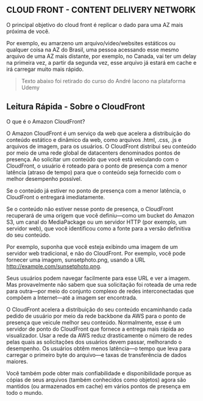 ## CLOUD FRONT - CONTENT DELIVERY NETWORK 

O principal objetivo do cloud front é replicar o dado para uma AZ mais próxima de você.

Por exemplo, eu amarzeno um arquivo/video/websites estáticos ou qualquer coisa na AZ do Brasil, uma pessoa acessando esse mesmo arquivo de uma AZ mais distante, por exemplo, no Canada, vai ter um delay na primeira vez, a partir da segunda vez, esse arquivo já estará em cache e irá carregar muito mais rápido. 


> Texto abaixo foi retirado do curso do André Iacono na plataforma Udemy

## Leitura Rápida - Sobre o CloudFront
O que é o Amazon CloudFront?

O Amazon CloudFront é um serviço da web que acelera a distribuição do conteúdo estático e dinâmico da web, como arquivos .html, .css, .js e arquivos de imagem, para os usuários. O CloudFront distribui seu conteúdo por meio de uma rede global de datacenters denominados pontos de presença. Ao solicitar um conteúdo que você está veiculando com o CloudFront, o usuário é roteado para o ponto de presença com a menor latência (atraso de tempo) para que o conteúdo seja fornecido com o melhor desempenho possível.

Se o conteúdo já estiver no ponto de presença com a menor latência, o CloudFront o entregará imediatamente.

Se o conteúdo não estiver nesse ponto de presença, o CloudFront recuperará de uma origem que você definiu—como um bucket do Amazon S3, um canal do MediaPackage ou um servidor HTTP (por exemplo, um servidor web), que você identificou como a fonte para a versão definitiva do seu conteúdo.

Por exemplo, suponha que você esteja exibindo uma imagem de um servidor web tradicional, e não do CloudFront. Por exemplo, você pode fornecer uma imagem, sunsetphoto.png, usando a URL http://example.com/sunsetphoto.png.

Seus usuários podem navegar facilmente para esse URL e ver a imagem. Mas provavelmente não sabem que sua solicitação foi roteada de uma rede para outra—por meio do conjunto complexo de redes interconectadas que compõem a Internet—até a imagem ser encontrada.

O CloudFront acelera a distribuição do seu conteúdo encaminhando cada pedido de usuário por meio da rede backbone da AWS para o ponto de presença que veicule melhor seu conteúdo. Normalmente, esse é um servidor de ponto do CloudFront que fornece a entrega mais rápida ao visualizador. Usar a rede da AWS reduz drasticamente o número de redes pelas quais as solicitações dos usuários devem passar, melhorando o desempenho. Os usuários obtêm menos latência—o tempo que leva para carregar o primeiro byte do arquivo—e taxas de transferência de dados maiores.

Você também pode obter mais confiabilidade e disponibilidade porque as cópias de seus arquivos (também conhecidos como objetos) agora são mantidos (ou armazenados em cache) em vários pontos de presença em todo o mundo.